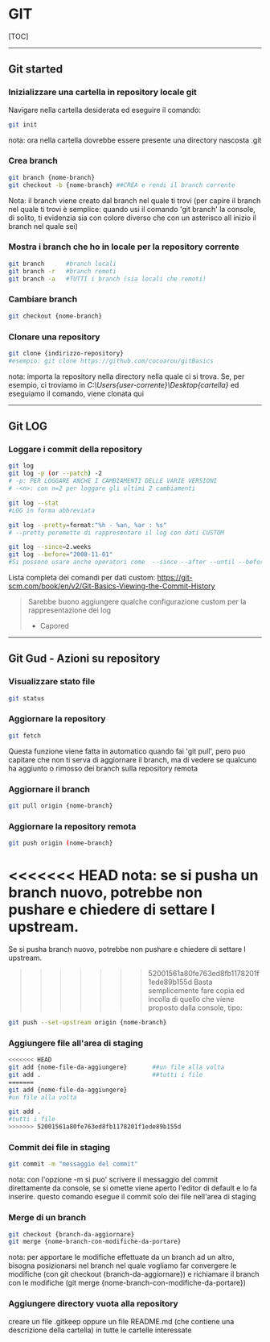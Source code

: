 # 												**GIT**

[TOC]



------

## **Git started** 

### Inizializzare una cartella in repository locale git

Navigare nella cartella desiderata ed eseguire il comando: 

```bash
git init
```

nota: ora nella cartella dovrebbe essere presente una directory nascosta .git

### Crea branch

```bash
git branch {nome-branch}
git checkout -b {nome-branch} ##CREA e rendi il branch corrente
```

Nota: il branch viene creato dal branch nel quale ti trovi (per capire il branch nel quale ti trovi è semplice: quando usi il comando 'git branch' la console, di solito, ti evidenzia sia con colore diverso che con un asterisco all inizio il branch nel quale sei)

### Mostra i branch che ho in locale per la repository corrente ###

```bash
git branch		#branch locali
git branch -r	#branch remoti 
git branch -a	#TUTTI i branch (sia locali che remoti)
```

### Cambiare branch

```bash
git checkout {nome-branch}
```

### Clonare una repository

```bash
git clone {indirizzo-repository} 
#esempio: git clone https://github.com/cocoarou/gitBasics
```

nota: importa la repository nella directory nella quale ci si trova. Se, per esempio, ci troviamo in 
*C:\Users\{user-corrente}\Desktop\{cartella}* ed eseguiamo il comando, viene clonata qui

------

## Git LOG

### Loggare i commit della repository 

```bash
git log
git log -p (or --patch) -2
# -p: PER LOGGARE ANCHE I CAMBIAMENTI DELLE VARIE VERSIONI
# -<n>: con n=2 per loggare gli ultimi 2 cambiamenti 

git log --stat
#LOG in forma abbreviata

git log --pretty=format:"%h - %an, %ar : %s"
# --pretty peremette di rappresentare il log con dati CUSTOM

git log --since=2.weeks
git log --before="2008-11-01" 
#Si possono usare anche operatori come  --since --after --until --before ed accettano diversi formati di data					
```

Lista completa dei comandi per dati custom:
https://git-scm.com/book/en/v2/Git-Basics-Viewing-the-Commit-History

> Sarebbe buono aggiungere qualche configurazione custom per la rappresentazione dei log
>
> - Capored

------

## **Git Gud - Azioni su repository**

### Visualizzare stato file

```bash
git status
```

### Aggiornare la repository

```bash
git fetch
```

Questa funzione viene fatta in automatico quando fai 'git pull', pero puo capitare che non ti serva di aggiornare il branch, ma di vedere se qualcuno ha aggiunto o rimosso dei branch sulla repository remota

### Aggiornare il branch

```bash
git pull origin {nome-branch}
```

### Aggiornare la repository remota

```bash
git push origin (nome-branch}
```

<<<<<<< HEAD
nota: se si pusha un branch nuovo, potrebbe non pushare e chiedere di settare l upstream. 
=======
Se si pusha  branch nuovo, potrebbe non pushare e chiedere di settare l upstream. 
>>>>>>> 52001561a80fe763ed8fb1178201f1ede89b155d
Basta semplicemente fare copia ed incolla di quello che viene proposto dalla console, tipo:

```bash
git push --set-upstream origin {nome-branch}
```

### Aggiungere file all'area di staging

```bash
<<<<<<< HEAD
git add {nome-file-da-aggiungere} 		##un file alla volta
git add .								##tutti i file
=======
git add {nome-file-da-aggiungere}
#un file alla volta

git add .
#tutti i file
>>>>>>> 52001561a80fe763ed8fb1178201f1ede89b155d
```

### Commit dei file in staging

```bash
git commit -m "messaggio del commit"
```

nota: con l'opzione -m si puo' scrivere il messaggio del commit direttamente da console, se si omette viene aperto l'editor di default e lo fa inserire.
questo comando esegue il commit solo dei file nell'area di staging

### Merge di un branch

```bash
git checkout {branch-da-aggiornare}
git merge {nome-branch-con-modifiche-da-portare}
```


nota: per apportare le modifiche effettuate da un branch ad un altro, bisogna posizionarsi nel branch nel quale vogliamo far convergere le modifiche (con git checkout {branch-da-aggiornare})
e richiamare il branch con le modifiche (git merge {nome-branch-con-modifiche-da-portare})

### Aggiungere directory vuota alla repository

creare un file .gitkeep oppure un file README.md (che contiene una descrizione della cartella) in tutte le cartelle interessate

